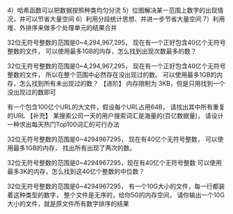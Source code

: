4）哈希函数可以把数据按照种类均匀分流
5）位图解决某一范围上数字的出现情况，并可以节省大量空间
6）利用分段统计思想、并进一步节省大量空间
7）利用堆、外排序来做多个处理单元的结果合并

32位无符号整数的范围是0~4,294,967,295，
现在有一个正好包含40亿个无符号整数的文件，
可以使用最多1GB的内存，怎么找到出现次数最多的数？

32位无符号整数的范围是0~4,294,967,295，
现在有一个正好包含40亿个无符号整数的文件，
所以在整个范围中必然存在没出现过的数。
可以使用最多1GB的内存，怎么找到所有未出现过的数？
【进阶】
内存限制为 3KB，但是只用找到一个没出现过的数即可


有一个包含100亿个URL的大文件，假设每个URL占用64B，
请找出其中所有重复的URL
【补充】
某搜索公司一天的用户搜索词汇是海量的(百亿数据量)，
请设计一种求出每天热门Top100词汇的可行办法

32位无符号整数的范围是0~4294967295，
现在有40亿个无符号整数，
可以使用最多1GB的内存，
找出所有出现了两次的数。

32位无符号整数的范围是0~4294967295，现在有40亿个无符号整数
可以使用最多3K的内存，怎么找到这40亿个整数的中位数？

32位无符号整数的范围是0~4294967295，
有一个10G大小的文件，每一行都装着这种类型的数字，
整个文件是无序的，给你5G的内存空间，
请你输出一个10G大小的文件，就是原文件所有数字排序的结果

